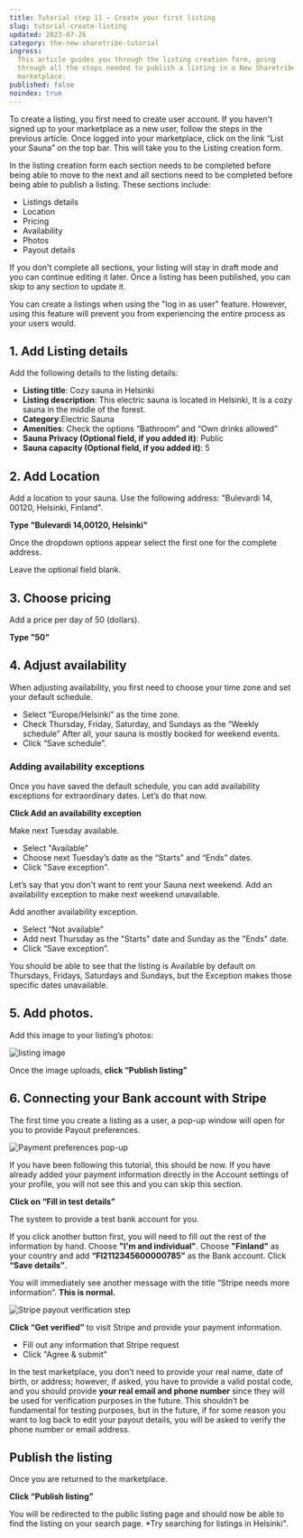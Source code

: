 ```yaml
---
title: Tutorial step 11 – Create your first listing
slug: tutorial-create-listing
updated: 2023-07-26
category: the-new-sharetribe-tutorial
ingress:
  This article guides you through the listing creation form, going
  through all the steps needed to publish a listing in a New Sharetribe
  marketplace.
published: false
noindex: true
---
```


To create a listing, you first need to create user account. If you
haven't signed up to your marketplace as a new user, follow the steps in
the previous article. Once logged into your marketplace, click on the
link “List your Sauna” on the top bar. This will take you to the Listing
creation form.

In the listing creation form each section needs to be completed before
being able to move to the next and all sections need to be completed
before being able to publish a listing. These sections include:

- Listings details
- Location
- Pricing
- Availability
- Photos
- Payout details

If you don't complete all sections, your listing will stay in draft mode
and you can continue editing it later. Once a listing has been
published, you can skip to any section to update it.

<info>
 You can create a listings when using the "log in as user" feature. However, using this feature will prevent you from experiencing the entire process as your users would.
 </info>

## 1. Add Listing details

Add the following details to the listing details:

- **Listing title**: Cozy sauna in Helsinki
- **Listing description**: This electric sauna is located in Helsinki,
  It is a cozy sauna in the middle of the forest.
- **Category**:Electric Sauna
- **Amenities**: Check the options “Bathroom” and “Own drinks allowed”
- **Sauna Privacy (Optional field, if you added it)**: Public
- **Sauna capacity (Optional field, if you added it)**: 5

## 2. Add Location

Add a location to your sauna. Use the following address: "Bulevardi 14,
00120, Helsinki, Finland".

**Type "Bulevardi 14,00120, Helsinki"**

Once the dropdown options appear select the first one for the complete
address.

Leave the optional field blank.

## 3. Choose pricing

Add a price per day of 50 (dollars).

**Type "50"**

## 4. Adjust availability

When adjusting availability, you first need to choose your time zone and
set your default schedule.

- Select “Europe/Helsinki” as the time zone.
- Check Thursday, Friday, Saturday, and Sundays as the “Weekly schedule”
  After all, your sauna is mostly booked for weekend events.
- Click “Save schedule”.

### Adding availability exceptions

Once you have saved the default schedule, you can add availability
exceptions for extraordinary dates. Let’s do that now.

**Click Add an availability exception**

Make next Tuesday available.

- Select "Available"
- Choose next Tuesday’s date as the “Starts” and “Ends” dates.
- Click "Save exception".

Let’s say that you don't want to rent your Sauna next weekend. Add an
availability exception to make next weekend unavailable.

Add another availability exception.

- Select “Not available”
- Add next Thursday as the "Starts" date and Sunday as the "Ends" date.
- Click “Save exception”.

You should be able to see that the listing is Available by default on
Thursdays, Fridays, Saturdays and Sundays, but the Exception makes those
specific dates unavailable.

## 5. Add photos.

Add this image to your listing’s photos:

![listing image](./listingimage.png)

Once the image uploads, **click “Publish listing”**

## 6. Connecting your Bank account with Stripe

The first time you create a listing as a user, a pop-up window will open
for you to provide Payout preferences.

<extrainfo title="Payout preferences pop-up">

![Payment preferences pop-up](./payout-popup.png)

</extrainfo>

If you have been following this tutorial, this should be now. If you
have already added your payment information directly in the Account
settings of your profile, you will not see this and you can skip this
section.

**Click on “Fill in test details”**

The system to provide a test bank account for you.

<extrainfo title="Failed to click fill in test details first?">
If you click another button first, you will need to fill out the rest
of the information by hand. Choose <b>"I'm and individual"</b>. Choose <b>"Finland"</b> as your country and add <b>“FI2112345600000785”</b> as the Bank account. Click <b>“Save details”</b>.
</extrainfo>

You will immediately see another message with the title “Stripe needs
more information”. **This is normal.**

<extrainfo title="Get verified pop-up">

![Stripe payout verification step](./get-verified-popup.png)

</extrainfo>

**Click “Get verified”** to visit Stripe and provide your payment
information.

- Fill out any information that Stripe request
- Click "Agree & submit"

<info>
In the test marketplace, you don’t need to provide your real name, date
of birth, or address; however, if asked, you have to provide a valid postal code, and
you should provide <b>your real email and phone number</b> since they will be used
for verification purposes in the future. This shouldn’t be fundamental for testing purposes, but in the future, if for some reason you want to log back to edit your payout details, you will be asked to verify the phone number or email address. 
</info>

## Publish the listing

Once you are returned to the marketplace.

**Click “Publish listing”**

You will be redirected to the public listing page and should now be able
to find the listing on your search page. \*Try searching for listings in
Helsinki".
